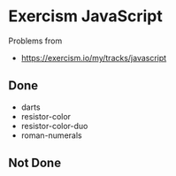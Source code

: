 # Exercism JavaScript

Problems from

- https://exercism.io/my/tracks/javascript

## Done

- darts
- resistor-color
- resistor-color-duo
- roman-numerals

## Not Done
